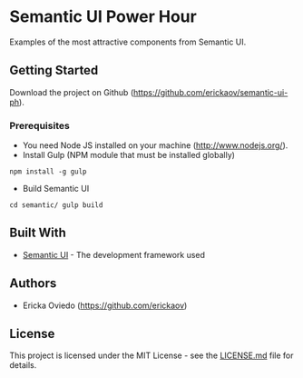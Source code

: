 # Semantic UI Power Hour

Examples of the most attractive components from Semantic UI.

## Getting Started

Download the project on Github (https://github.com/erickaov/semantic-ui-ph).

### Prerequisites

- You need Node JS installed on your machine (http://www.nodejs.org/).
- Install Gulp (NPM module that must be installed globally)

`npm install -g gulp`

- Build Semantic UI

`cd semantic/
 gulp build`

## Built With

* [Semantic UI](https://semantic-ui.com/) - The development framework used

## Authors

* Ericka Oviedo (https://github.com/erickaov)

## License

This project is licensed under the MIT License - see the [LICENSE.md](LICENSE.md) file for details.
